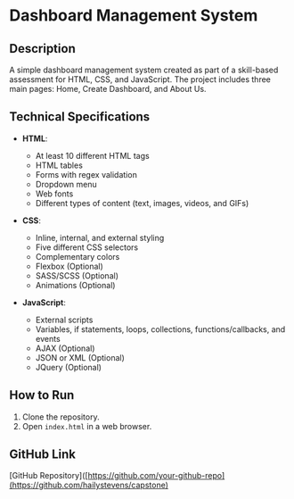 # Dashboard Management System

## Description
A simple dashboard management system created as part of a skill-based assessment for HTML, CSS, and JavaScript. The project includes three main pages: Home, Create Dashboard, and About Us.

## Technical Specifications
- **HTML**:
  - At least 10 different HTML tags
  - HTML tables
  - Forms with regex validation
  - Dropdown menu
  - Web fonts
  - Different types of content (text, images, videos, and GIFs)

- **CSS**:
  - Inline, internal, and external styling
  - Five different CSS selectors
  - Complementary colors
  - Flexbox (Optional)
  - SASS/SCSS (Optional)
  - Animations (Optional)

- **JavaScript**:
  - External scripts
  - Variables, if statements, loops, collections, functions/callbacks, and events
  - AJAX (Optional)
  - JSON or XML (Optional)
  - JQuery (Optional)

## How to Run
1. Clone the repository.
2. Open `index.html` in a web browser.

## GitHub Link
[GitHub Repository]([https://github.com/your-github-repo](https://github.com/hailystevens/capstone)
